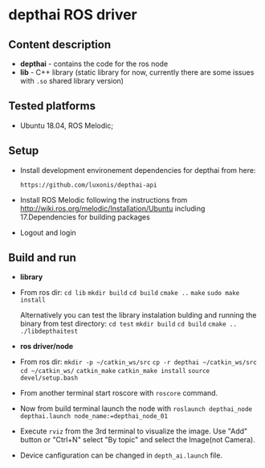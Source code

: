 # depthai ROS driver

## Content description

- **depthai** - contains the code for the ros node
- **lib** - C++ library (static library for now, currently there are some issues with `.so` shared library version)   

## Tested platforms

- Ubuntu 18.04, ROS Melodic;


## Setup

- Install development environement dependencies for depthai from here:

      https://github.com/luxonis/depthai-api

- Install ROS Melodic following the instructions from http://wiki.ros.org/melodic/Installation/Ubuntu
 including 17.Dependencies for building packages

 - Logout and login


## Build and run

- **library**
- From ros dir:
      `cd lib`
      `mkdir build`
      `cd build`
      `cmake ..`
      `make`
      `sudo make install`

  Alternatively you can test the library instalation bulding and running the binary from test directory:
      `cd test`
      `mkdir build`
      `cd build`
      `cmake ..`
      `./libdepthaitest`

- **ros driver/node**  
- From ros dir:
      `mkdir -p ~/catkin_ws/src`
      `cp -r depthai ~/catkin_ws/src`
      `cd ~/catkin_ws/`
      `catkin_make`
      `catkin_make install`
      `source devel/setup.bash`
- From another terminal start roscore with `roscore` command.
- Now from build terminal launch the node with `roslaunch depthai_node depthai.launch node_name:=depthai_node_01`
- Execute `rviz` from the 3rd terminal to visualize the image. Use "Add" button or "Ctrl+N" select "By topic" and select the Image(not Camera).
- Device canfiguration can be changed in `depth_ai.launch` file.


